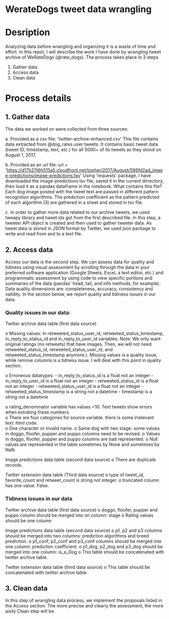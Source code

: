 # WerateDogs tweet data wrangling

# Desription

Analyzing data before wrangling and organizing it is a waste of time and effort.  In this repot, I will describe the work I have done by wrangling tweet archive of WeRateDogs (@rate_dogs).
The process takes place in 3 steps 
1.	Gather data
2.	Access data
3.	Clean data

# Process details


## 1.	Gather data 

The data we worked on were collected from three sources:

a.	Provided as a csv file:  'twitter-archive-enhanced.csv'
This file contains data extracted from @dog_rates user tweets. It contains basic tweet data (tweet ID, timestamp, text, etc.) for all 5000+ of its tweets as they stood on August 1, 2017.

b.	Provided as an url file:
url = 'https://d17h27t6h515a5.cloudfront.net/topher/2017/August/599fd2ad_image-predictions/image-predictions.tsv'
Using 'requests' package, I have downloaded the image-predictions tsv file, saved it in the current dirrectory, then load it as a pandas dataframe in the notebook.
What contains this file?
Each dog image posted with the tweet text are passed in different pattern recognition algorithms. The prediction coefficient as the pattern predicted of each algorithm (3) are gathered in a sheet and stored in tsv file.

c.	In order to gather more data related to our archive tweets, we used  tweepy library and tweet ids got from the first described file.
In this step, a tweeter API object is created and then used to gather tweeter data. As tweet data is stored in JSON format by Twitter, we used json package to write and read from and to a text file.


## 2.	Access data

Access our data is the second step. We can assess data for quality and tidiness using visual assessment by scrolling through the data in your preferred software application (Google Sheets, Excel, a text editor, etc.) and programmatic assessment by using code to view specific portions and summaries of the data (pandas' head, tail, and info methods, for example). Data quality dimensions are: completeness, accuracy, consistency and validity. In the section below, we report quality and tidiness issues in our data.

### Quality issues in our data:
Twitter archive data table (first data source)

o	Missing values:
In retweeted_status_user_id, retweeted_status_timestamp, in_reply_to_status_id and in_reply_to_user_id  variables.
Note: We only want original ratings (no retweets) that have images. Then, we will not need retweeted_status_id, retweeted_status_user_id, and retweeted_status_timestamp anymore.).
Missing values is a quality issue, while remove columns is a tidness issue. I will deal with this point in quality section.

o	Erroneous datatypes:
        - in_reply_to_status_id         is a float not an integer
        - in_reply_to_user_id           is a float not an integer
        - retweeted_status_id           is a float not an integer
        - retweeted_status_user_id      is a float not an integer
        - retweeted_status_timestamp    is a string not a datetime
        - timestamp                     is a string not a datetime

o	rating_denominator variable has values <10.  Text tweets show errors when extrating 	these numbers.      
o	There are four categories for source variable. there is some irrelevant text: html code.   
o	One character or invalid name.
o	Same dog with two stage: some values in doggo, floofer, pupper and puppo columns need to  be revised. 
o	Values in doggo, floofer, pupper and puppo columns are bad represented.
o	Null values are represented in the table sometimes by None and sometimes by NaN.

Image predictions data table (second data source)
o	There are duplicate records.

Twitter extension data table (Third data source)
o	type of tweet_id, favorite_count and retweet_count is string not integer.
o	truncated column has one value: False.

### Tidiness issues in our data

Twitter archive data table (first data source)
o	doggo, floofer, pupper and puppo column should be merged into on column: stage
o	Rating values should be one column 

Image predictions data table (second data source)
o	p1, p2 and p3 columns should be merged into two columns: prediction algorithms and breed prediction.
o	p1_conf, p2_conf and p3_conf columns should be merged into one column: prediction coefficient.
o	p1_dog, p2_dog and p3_dog should be merged into one column: is_a_Dog
o	This table should be concatenated with twitter archive table.

Twitter extension data table (third data source)
o	This table should be concatenated with twitter archive table.

## 3.	Clean data
In this step of wrangling data process, we implement the proposals listed in the Access section. The more precise and clearly the assessment, the more aisily Clean step will be.

